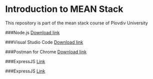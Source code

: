 # Introduction to MEAN Stack
This repository is part of the mean stack course of Plovdiv University 

###Node.js
[Download link](https://nodejs.org/en/download/)


###Visual Studio Code
[Download link](https://code.visualstudio.com/download/)


###Postman for Chrome
[Download link](https://chrome.google.com/webstore/detail/postman/fhbjgbiflinjbdggehcddcbncdddomop/)


###ExpressJS
[Link](http://expressjs.com/)


###ExpressJS
[Link](https://angular.io/)
